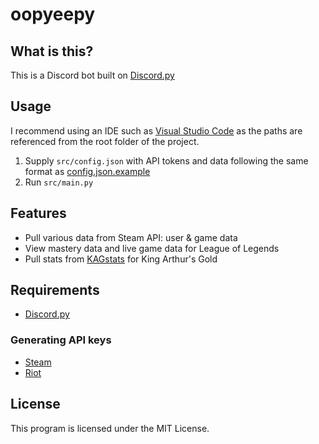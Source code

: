 # oopyeepy
## What is this?
This is a Discord bot built on [Discord.py](https://discordpy.readthedocs.io/en/stable/)

## Usage
I recommend using an IDE such as [Visual Studio Code](https://code.visualstudio.com/) as the paths are referenced from the root folder of the project.
1. Supply `src/config.json` with API tokens and data following the same format as [config.json.example](src/config.json.example)
2. Run `src/main.py`

## Features
* Pull various data from Steam API: user & game data
* View mastery data and live game data for League of Legends
* Pull stats from [KAGstats](https://kagstats.com) for King Arthur's Gold

## Requirements
* [Discord.py](https://discordpy.readthedocs.io/en/stable/)

### Generating API keys
* [Steam](https://steamcommunity.com/dev)
* [Riot](https://developer.riotgames.com/)

## License
This program is licensed under the MIT License.

